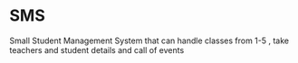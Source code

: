# SMS
Small Student Management System that can handle classes from 1-5 , take teachers and student details and call of events 
